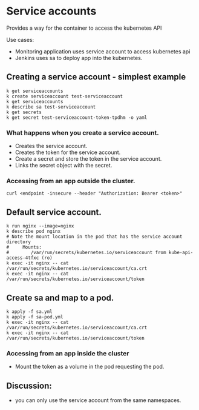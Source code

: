 # Service accounts
Provides a way for the container to access the kubernetes API

Use cases:
- Monitoring application uses service account to access kubernetes api
- Jenkins uses sa to deploy app into the kubernetes. 
## Creating a service account - simplest example
```shell script
k get serviceaccounts
k create serviceaccount test-serviceaccount
k get serviceaccounts
k describe sa test-serviceaccount
k get secrets
k get secret test-serviceaccount-token-tpdhm -o yaml
```

### What happens when you create a service account. 
- Creates the service account. 
- Creates the token for the service account. 
- Create a secret and store the token in the service account. 
- Links the secret object with the secret. 

### Accessing from an app outside the cluster. 
```shell script
curl <endpoint -insecure --header "Authorization: Bearer <token>"
```

## Default service account. 
```shell script
k run nginx --image=nginx
k describe pod nginx
# Note the mount location in the pod that has the service account directory
#     Mounts:
#        /var/run/secrets/kubernetes.io/serviceaccount from kube-api-access-4tfxc (ro)
k exec -it nginx -- cat /var/run/secrets/kubernetes.io/serviceaccount/ca.crt
k exec -it nginx -- cat /var/run/secrets/kubernetes.io/serviceaccount/token
```

## Create sa and map to a pod.
```shell script
k apply -f sa.yml
k apply -f sa-pod.yml
k exec -it nginx -- cat /var/run/secrets/kubernetes.io/serviceaccount/ca.crt
k exec -it nginx -- cat /var/run/secrets/kubernetes.io/serviceaccount/token

```

### Accessing from an app inside the cluster
- Mount the token as a volume in the pod requesting the pod. 

## Discussion:
- you can only use the service account from the same namespaces. 

